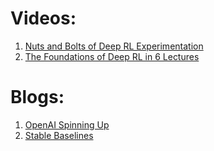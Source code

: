 # Videos:
1. [Nuts and Bolts of Deep RL Experimentation](https://www.youtube.com/watch?v=8EcdaCk9KaQ)
2. [The Foundations of Deep RL in 6 Lectures](https://www.youtube.com/watch?v=2GwBez0D20A&list=PLwRJQ4m4UJjNymuBM9RdmB3Z9N5-0IlY0)

# Blogs:
1. [OpenAI Spinning Up](https://spinningup.openai.com/en/latest/)
2. [Stable Baselines](https://stable-baselines.readthedocs.io/en/master/guide/rl.html)